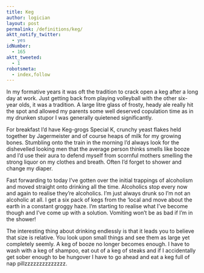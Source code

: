 ```yaml
---
title: Keg
author: logician
layout: post
permalink: /definitions/keg/
aktt_notify_twitter:
  - yes
idNumber:
  - 165
aktt_tweeted:
  - 1
robotsmeta:
  - index,follow
---
```

In my formative years it was oft the tradition to crack open a keg after a long day at work. Just getting back from playing volleyball with the other six-year olds, it was a tradition. A large litre glass of frosty, heady ale really hit the spot and allowed my parents some well deserved copulation time as in my drunken stupor I was generally quietened significantly.

For breakfast I&#8217;d have Keg-grogs Special K, crunchy yeast flakes held together by Jagermeister and of course heaps of milk for my growing bones. Stumbling onto the train in the morning I&#8217;d always look for the dishevelled looking men that the average person thinks smells like booze and I&#8217;d use their aura to defend myself from scornful mothers smelling the strong liquor on my clothes and breath. Often I&#8217;d forget to shower and change my diaper.

<!--more-->Fast forwarding to today I&#8217;ve gotten over the initial trappings of alcoholism and moved straight onto drinking all the time. Alcoholics stop every now and again to realise they&#8217;re alcoholics. I&#8217;m just always drunk so I&#8217;m not an alcoholic at all. I get a six pack of kegs from the &#8216;local and move about the earth in a constant groggy haze. I&#8217;m starting to realise what I&#8217;ve become though and I&#8217;ve come up with a solution. Vomiting won&#8217;t be as bad if I&#8217;m in the shower!

The interesting thing about drinking endlessly is that it leads you to believe that size is relative. You look upon small things and see them as large yet completely seemly. A keg of booze no longer becomes enough. I have to wash with a keg of shampoo, eat out of a keg of steaks and if I accidentally get sober enough to be hungover I have to go ahead and eat a keg full of nap pillzzzzzzzzzzzzzz.